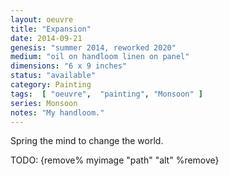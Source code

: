 ```yaml
---
layout: oeuvre 
title: "Expansion"
date: 2014-09-21
genesis: "summer 2014, reworked 2020"
medium: "oil on handloom linen on panel"
dimensions: "6 x 9 inches"
status: "available" 
category: Painting 
tags:  [ "oeuvre",  "painting", "Monsoon" ]  
series: Monsoon
notes: "My handloom." 
---
```


Spring the mind to change the world. 

TODO: {remove% myimage "path" "alt" %remove}
